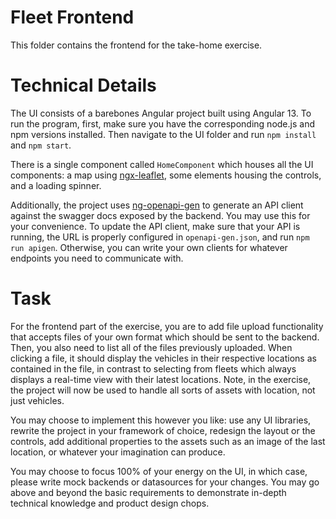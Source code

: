 # Fleet Frontend

This folder contains the frontend for the take-home exercise.

# Technical Details

The UI consists of a barebones Angular project built using Angular 13. To run the program, first, make sure you have the corresponding node.js and npm versions installed. Then navigate to the UI folder and run `npm install` and `npm start`.

There is a single component called `HomeComponent` which houses all the UI components: a map using [ngx-leaflet](https://github.com/Asymmetrik/ngx-leaflet), some elements housing the controls, and a loading spinner.

Additionally, the project uses [ng-openapi-gen](https://github.com/cyclosproject/ng-openapi-gen) to generate an API client against the swagger docs exposed by the backend. You may use this for your convenience. To update the API client, make sure that your API is running, the URL is properly configured in `openapi-gen.json`, and  run `npm run apigen`. Otherwise, you can write your own clients for whatever endpoints you need to communicate with.

# Task

For the frontend part of the exercise, you are to add file upload functionality that accepts files of your own format which should be sent to the backend. Then, you also need to list all of the files previously uploaded. When clicking a file, it should display the vehicles in their respective locations as contained in the file, in contrast to selecting from fleets which always displays a real-time view with their latest locations. Note, in the exercise, the project will now be used to handle all sorts of assets with location, not just vehicles.

You may choose to implement this however you like: use any UI libraries, rewrite the project in your framework of choice, redesign the layout or the controls, add additional properties to the assets such as an image of the last location, or whatever your imagination can produce.

You may choose to focus 100% of your energy on the UI, in which case, please write mock backends or datasources for your changes. You may go above and beyond the basic requirements to demonstrate in-depth technical knowledge and product design chops.
